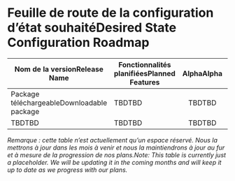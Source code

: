 # <a name="desired-state-configuration-roadmap"></a><span data-ttu-id="7317e-101">Feuille de route de la configuration d’état souhaité</span><span class="sxs-lookup"><span data-stu-id="7317e-101">Desired State Configuration Roadmap</span></span>

| <span data-ttu-id="7317e-102">Nom de la version</span><span class="sxs-lookup"><span data-stu-id="7317e-102">Release Name</span></span> | <span data-ttu-id="7317e-103">Fonctionnalités planifiées</span><span class="sxs-lookup"><span data-stu-id="7317e-103">Planned Features</span></span> | <span data-ttu-id="7317e-104">Alpha</span><span class="sxs-lookup"><span data-stu-id="7317e-104">Alpha</span></span> | <span data-ttu-id="7317e-105">Bêta</span><span class="sxs-lookup"><span data-stu-id="7317e-105">Beta</span></span> | <span data-ttu-id="7317e-106">RTM</span><span class="sxs-lookup"><span data-stu-id="7317e-106">RTM</span></span> |
| ---- | -------- | :-------: | :-------:| :-----: |
| <span data-ttu-id="7317e-107">Package téléchargeable</span><span class="sxs-lookup"><span data-stu-id="7317e-107">Downloadable package</span></span> | <span data-ttu-id="7317e-108">TBD</span><span class="sxs-lookup"><span data-stu-id="7317e-108">TBD</span></span> | <span data-ttu-id="7317e-109">TBD</span><span class="sxs-lookup"><span data-stu-id="7317e-109">TBD</span></span> | <span data-ttu-id="7317e-110">TBD</span><span class="sxs-lookup"><span data-stu-id="7317e-110">TBD</span></span> | <span data-ttu-id="7317e-111">TBD</span><span class="sxs-lookup"><span data-stu-id="7317e-111">TBD</span></span> |
| <span data-ttu-id="7317e-112">TBD</span><span class="sxs-lookup"><span data-stu-id="7317e-112">TBD</span></span> | <span data-ttu-id="7317e-113">TBD</span><span class="sxs-lookup"><span data-stu-id="7317e-113">TBD</span></span> | <span data-ttu-id="7317e-114">TBD</span><span class="sxs-lookup"><span data-stu-id="7317e-114">TBD</span></span> | <span data-ttu-id="7317e-115">TBD</span><span class="sxs-lookup"><span data-stu-id="7317e-115">TBD</span></span> | <span data-ttu-id="7317e-116">TBD</span><span class="sxs-lookup"><span data-stu-id="7317e-116">TBD</span></span> |

<span data-ttu-id="7317e-117">*Remarque : cette table n’est actuellement qu’un espace réservé. Nous la mettrons à jour dans les mois à venir et nous la maintiendrons à jour au fur et à mesure de la progression de nos plans.*</span><span class="sxs-lookup"><span data-stu-id="7317e-117">*Note: This table is currently just a placeholder. We will be updating it in the coming months and will keep it up to date as we progress with our plans.*</span></span> 